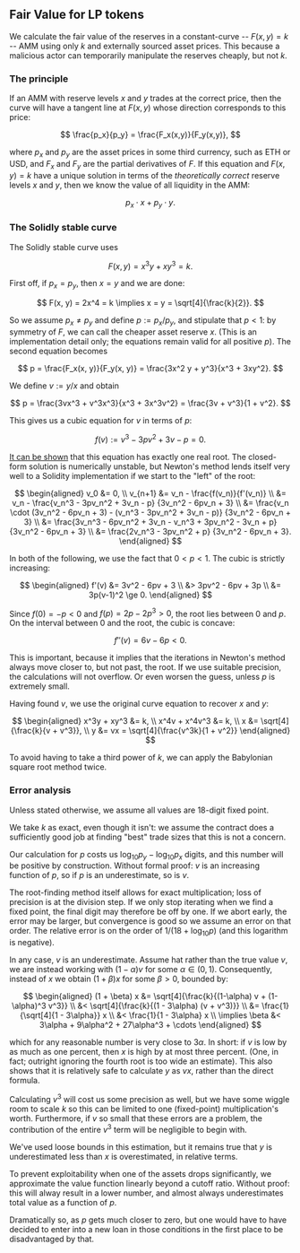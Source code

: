 ## Fair Value for LP tokens

We calculate the fair value of the reserves in a constant-curve -- $F(x,y) = k$ -- AMM using only $k$ and externally sourced asset prices. This because a malicious actor can temporarily manipulate the reserves cheaply, but not $k$.

### The principle

If an AMM with reserve levels $x$ and $y$ trades at the correct price, then the curve will have a tangent line at $F(x, y)$ whose direction corresponds to this price:

$$ \frac{p_x}{p_y} = \frac{F_x(x,y)}{F_y(x,y)}, $$

where $p_x$ and $p_y$ are the asset prices in some third currency, such as ETH or USD, and $F_x$ and $F_y$ are the partial derivatives of $F$. If this equation and $F(x, y) = k$ have a unique solution in terms of the _theoretically correct_ reserve levels $x$ and $y$, then we know the value of all liquidity in the AMM:

$$ p_x \cdot x + p_y \cdot y. $$

### The Solidly stable curve

The Solidly stable curve uses

$$ F(x, y) = x^3y + xy^3 = k. $$

First off, if $p_x = p_y$, then $x = y$ and we are done:

$$ F(x, y) = 2x^4 = k \implies x = y = \sqrt[4]{\frac{k}{2}}. $$

So we assume $p_x \ne p_y$ and define $p := p_x / p_y$, and stipulate that $p < 1$: by symmetry of $F$, we can call the cheaper asset reserve $x$. (This is an implementation detail only; the equations remain valid for all positive $p$). The second equation becomes

$$ p = \frac{F_x(x, y)}{F_y(x, y)} = \frac{3x^2 y + y^3}{x^3 + 3xy^2}. $$

We define $v := y/x$ and obtain

$$
p = \frac{3vx^3 + v^3x^3}{x^3 + 3x^3v^2}
  = \frac{3v + v^3}{1 + v^2}.
$$

This gives us a cubic equation for $v$ in terms of $p$:

$$ f(v) := v^3 - 3pv^2 + 3v - p = 0. $$

[It can be shown](https://en.wikipedia.org/wiki/Cubic_equation#Discriminant) that this equation has exactly one real root. The closed-form solution is numerically unstable, but Newton's method lends itself very well to a Solidity implementation if we start to the "left" of the root:

$$
\begin{aligned}
    v_0 &= 0, \\
v_{n+1} &= v_n - \frac{f(v_n)}{f'(v_n)} \\
        &= v_n - \frac{v_n^3 - 3pv_n^2 + 3v_n - p}
                      {3v_n^2 - 6pv_n + 3} \\
        &= \frac{v_n \cdot (3v_n^2 - 6pv_n + 3) - (v_n^3 - 3pv_n^2 + 3v_n - p)}
                {3v_n^2 - 6pv_n + 3} \\
        &= \frac{3v_n^3 - 6pv_n^2 + 3v_n - v_n^3 + 3pv_n^2 - 3v_n + p}
                {3v_n^2 - 6pv_n + 3} \\
        &= \frac{2v_n^3 - 3pv_n^2 + p}
                {3v_n^2 - 6pv_n + 3}.
\end{aligned}
$$

In both of the following, we use the fact that $0 < p < 1$. The cubic is strictly increasing:

$$
\begin{aligned}
f'(v) &= 3v^2 - 6pv + 3 \\
      &> 3pv^2 - 6pv + 3p \\
      &= 3p(v-1)^2 \ge 0.
\end{aligned}
$$

Since $f(0) = -p < 0$ and $f(p) = 2p - 2p^3 > 0$, the root lies between $0$ and $p$. On the interval between $0$ and the root, the cubic is concave:

$$ f''(v) = 6v - 6p < 0. $$

This is important, because it implies that the iterations in Newton's method always move closer to, but not past, the root. If we use suitable precision, the calculations will not overflow. Or even worsen the guess, unless $p$ is extremely small.

Having found $v$, we use the original curve equation to recover $x$ and $y$:

$$
\begin{aligned}
  x^3y + xy^3 &= k, \\
x^4v + x^4v^3 &= k, \\
            x &= \sqrt[4]{\frac{k}{v + v^3}}, \\
            y &= vx = \sqrt[4]{\frac{v^3k}{1 + v^2}}
\end{aligned}
$$

To avoid having to take a third power of $k$, we can apply the Babylonian square root method twice.


### Error analysis

Unless stated otherwise, we assume all values are 18-digit fixed point.

We take $k$ as exact, even though it isn't: we assume the contract does a sufficiently good job at finding "best" trade sizes that this is not a concern.

Our calculation for $p$ costs us $\log_{10} p_y - \log_{10} p_x$ digits, and this number will be positive by construction. Without formal proof: $v$ is an increasing function of $p$, so if $p$ is an underestimate, so is $v$.

The root-finding method itself allows for exact multiplication; loss of precision is at the division step. If we only stop iterating when we find a fixed point, the final digit may therefore be off by one. If we abort early, the error may be larger, but convergence is good so we assume an error on that order. The relative error is on the order of $1 / (18 + \log_{10} p)$ (and this logarithm is negative).

In any case, $v$ is an underestimate. Assume hat rather than the true value $v$, we are instead working with $(1 - \alpha) v$ for some $\alpha \in (0, 1)$. Consequently, instead of $x$ we obtain $(1 + \beta) x$ for some $\beta > 0$, bounded by:

$$
\begin{aligned}
         (1 + \beta) x &= \sqrt[4]{\frac{k}{(1-\alpha) v + (1-\alpha)^3 v^3}} \\
                       &< \sqrt[4]{\frac{k}{(1 - 3\alpha) (v + v^3)}} \\
                       &= \frac{1}{\sqrt[4]{1 - 3\alpha}} x \\
                       &< \frac{1}{1 - 3\alpha} x \\
        \implies \beta &< 3\alpha + 9\alpha^2 + 27\alpha^3 + \cdots
\end{aligned}
$$

which for any reasonable number is very close to $3 \alpha$. In short: if $v$ is low by as much as one percent, then $x$ is high by at most three percent. (One, in fact; outright ignoring the fourth root is too wide an estimate).  This also shows that it is relatively safe to calculate $y$ as $vx$, rather than the direct formula.

Calculating $v^3$ will cost us some precision as well, but we have some wiggle room to scale $k$ so this can be limited to one (fixed-point) multiplication's worth. Furthermore, if $v$ so small that these errors are a problem, the contribution of the entire $v^3$ term will be negligible to begin with.

We've used loose bounds in this estimation, but it remains true that $y$ is underestimated less than $x$ is overestimated, in relative terms.

To prevent exploitability when one of the assets drops significantly, we approximate the value function linearly beyond a cutoff ratio. Without proof: this will alway result in a lower number, and almost always underestimates total value as a function of $p$. 

Dramatically so, as $p$ gets much closer to zero, but one would have to have decided to enter into a new loan in those conditions in the first place to be disadvantaged by that.
